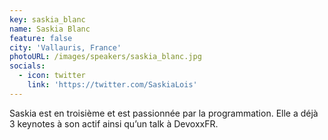 ```yaml
---
key: saskia_blanc
name: Saskia Blanc
feature: false
city: 'Vallauris, France'
photoURL: /images/speakers/saskia_blanc.jpg
socials:
  - icon: twitter
    link: 'https://twitter.com/SaskiaLois'
---
```

Saskia est en troisième et est passionnée par la programmation. 
Elle a déjà 3 keynotes à son actif ainsi qu’un talk à DevoxxFR. 
